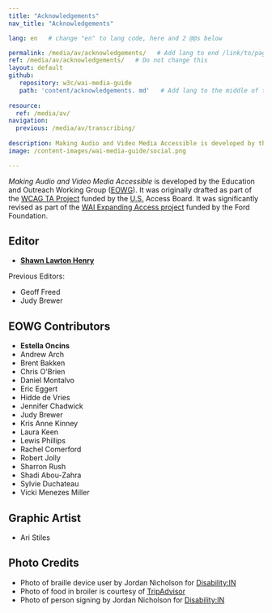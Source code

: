 ```yaml
---
title: "Acknowledgements"
nav_title: "Acknowledgements"

lang: en   # change "en" to lang code, here and 2 @@s below

permalink: /media/av/acknowledgements/   # Add lang to end /link/to/page/@@
ref: /media/av/acknowledgements/   # Do not change this
layout: default
github:
   repository: w3c/wai-media-guide
   path: 'content/acknowledgements. md'   # Add lang to the middle of the filename, e.g., index.@@.md
   
resource:
  ref: /media/av/
navigation:
  previous: /media/av/transcribing/
  
description: Making Audio and Video Media Accessible is developed by the W3C Web Accessibility Initiative (WAI) Education and Outreach Working Group (EOWG) with support from...
image: /content-images/wai-media-guide/social.png

---
```


<p><cite>Making Audio and Video Media Accessible</cite> is developed by the Education and Outreach Working Group (<a href="http://www.w3.org/WAI/EO/">EOWG</a>). It was originally drafted as part of the <a href="https://www.w3.org/WAI/WCAGTA/">WCAG TA Project</a> funded by the <abbr title="United States">U.S.</abbr> Access Board. It was significantly revised as part of the <a href="https://www.w3.org/WAI/expand-access/">WAI Expanding Access project</a> funded by the Ford Foundation.</p>

## Editor
* **[Shawn Lawton Henry](https://www.w3.org/People/Shawn/)**

Previous Editors:
* Geoff Freed
* Judy Brewer

## EOWG Contributors
* **Estella Oncins**
* Andrew Arch
* Brent Bakken
* Chris O'Brien
* Daniel Montalvo
* Eric Eggert
* Hidde de Vries
* Jennifer Chadwick
* Judy Brewer
* Kris Anne Kinney
* Laura Keen
* Lewis Phillips
* Rachel Comerford
* Robert Jolly
* Sharron Rush
* Shadi Abou-Zahra
* Sylvie Duchateau
* Vicki Menezes Miller

## Graphic Artist
* Ari Stiles

## Photo Credits
* Photo of braille device user by Jordan Nicholson for <a href="https://disabilityin.org/best-practices/disability-stock-photography/">Disability:IN</a>
* Photo of food in broiler is courtesy of <a href="https://www.tripadvisor.com/LocationPhotoDirectLink-g190454-d12929745-i283670458-Beef_glory-Vienna.html#283670458">TripAdvisor</a>
* Photo of person signing by Jordan Nicholson for <a href="https://disabilityin.org/best-practices/disability-stock-photography/">Disability:IN</a>

